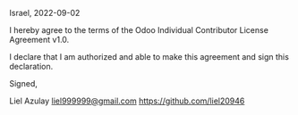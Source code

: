 Israel, 2022-09-02 

I hereby agree to the terms of the Odoo Individual Contributor License
Agreement v1.0.

I declare that I am authorized and able to make this agreement and sign this
declaration.

Signed,

Liel Azulay liel999999@gmail.com https://github.com/liel20946
